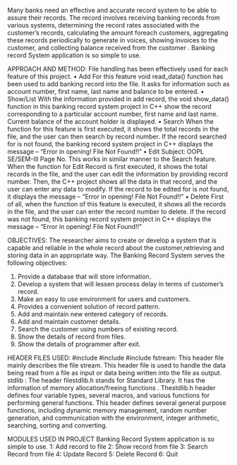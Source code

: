 
Many banks need an effective and accurate record system to be able to assure their
records. The record involves receiving banking records from various systems,
determining the record rates associated with the customer’s records, calculating the
amount foreach customers, aggregating these records periodically to generate in
voices, showing invoices to the customer, and collecting balance received from the
customer . Banking record System application is so simple to use.

APPROACH AND METHOD:
File handling has been effectively used for each feature of this project.
• Add
For this feature void read_data() function has been used to add banking record
into the file. It asks for information such as account number, first name, last
name and balance to be entered.
• Show/List
With the information provided in add record, the void show_data() function in
this banking record system project in C++ show the record corresponding to a
particular account number, first name and last name. Current balance of the account
holder is displayed. • Search
When the function for this feature is first executed, it shows the total records in
the file, and the user can then search by record number. If the record searched
for is not found, the banking record system project in C++ displays the message
– “Error in opening!
File Not Found!!”
• Edit
Subject: OOPL SE/SEM-III Page No.
This works in similar manner to the Search feature. When the function for Edit
Record is first executed, it shows the total records in the file, and the user can
edit the information by providing record number. Then, the C++ project shows
all the data in that record, and the user can enter any data to modify. If the
record to be edited for is not found, it displays the message – “Error in opening!
File Not Found!!”
• Delete
First of all, when the function of this feature is executed, it shows all the records
in the file, and the user can enter the record number to delete. If the record was
not found, this banking record system project in C++ displays the message –
“Error in opening! File Not Found!!”

OBJECTIVES:
The researcher aims to create or develop a system that is capable and reliable in the
whole record about the customer,retrieving and storing data in an appropriate way.
The Banking Record System serves the following objectives:
1. Provide a database that will store information.
2. Develop a system that will lessen process delay in terms of customer’s record.
3. Make an easy to use environment for users and customers.
4. Provides a convenient solution of record pattern.
5. Add and maintain new entered category of records.
6. Add and maintain customer details.
7. Search the customer using numbers of existing record.
8. Show the details of record from files.
9. Show the details of programmer after exit.

HEADER FILES USED:
#include<iostream>
#include<fstream>
#include<cstdlib>
fstream:
This header file mainly describes the file stream. This header file is used to handle the
data being read from a file as input or data being written into the file as output.
stdlib :
The header filestdlib.h stands for Standard Library. It has the information of memory
allocation/freeing functions . Thestdlib.h header defines four variable types, several
macros, and various functions for performing general functions.
This header defines several general purpose functions, including dynamic memory
management, random number generation, and communication with the environment,
integer arithmetic, searching, sorting and converting.

MODULES USED IN PROJECT
Banking Record System application is so simple to use.
1: Add record to file
2: Show record from file
3: Search Record from file
4: Update Record
5: Delete Record
6: Quit
